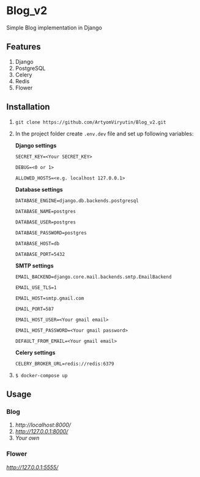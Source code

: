 # Blog_v2

Simple Blog implementation in Django

## Features
1) Django
2) PostgreSQL
3) Celery
4) Redis
5) Flower

## Installation

1) `git clone https://github.com/ArtyomViryutin/Blog_v2.git`


2) In the project folder create `.env.dev` file and set up following variables:

    **Django settings**
    
    `SECRET_KEY=<Your SECRET_KEY>`
    
    `DEBUG=<0 or 1>`
    
    `ALLOWED_HOSTS=<e.g. localhost 127.0.0.1>`
    
    **Database settings**
    
    `DATABASE_ENGINE=django.db.backends.postgresql`
    
    `DATABASE_NAME=postgres`
    
    `DATABASE_USER=postgres`
    
    `DATABASE_PASSWORD=postgres`
    
    `DATABASE_HOST=db`
    
    `DATABASE_PORT=5432`
    
    **SMTP settings**
    
    `EMAIL_BACKEND=django.core.mail.backends.smtp.EmailBackend`
    
    `EMAIL_USE_TLS=1`
    
    `EMAIL_HOST=smtp.gmail.com`
    
    `EMAIL_PORT=587`
    
    `EMAIL_HOST_USER=<Your gmail email>`
    
    `EMAIL_HOST_PASSWORD=<Your gmail password>`
    
    `DEFAULT_FROM_EMAIL=<Your gmail email>`
    
    **Celery settings**
    
    `CELERY_BROKER_URL=redis://redis:6379`


3) `$ docker-compose up`

## Usage
### Blog
1) _http://localhost:8000/_
2) _http://127.0.0.1:8000/_
3) _Your own_

### Flower
_http://127.0.0.1:5555/_


